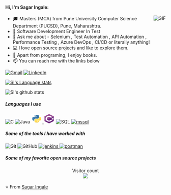 #### Hi, I'm Sagar Ingale:
  <img align="right" alt="GIF" src="https://i.pinimg.com/originals/e4/26/70/e426702edf874b181aced1e2fa5c6cde.gif" />

- 🎓 Masters (MCA) from Pune University Computer Science Department (PUCSD), Pune, Maharashtra.
- :test_tube: Software Development Engineer In Test 
- :speech_balloon: Ask me about - Selenium , Test Automation , API Automation , Performance Testing , Azure DevOps , CI/CD  or literally anything!
- :computer: I love open source projects and like to explore them.
- :book: Apart from programing, I enjoy books.
- :mailbox: You can reach me with the links below

[![Gmail](https://img.shields.io/badge/-GMAIL-D14836?style=for-the-badge&logo=gmail&logoColor=white)](mailto:sagar.ingale8@gmail.com)
[![LinkedIn](https://img.shields.io/badge/-LINKEDIN-0077B5?style=for-the-badge&logo=linkedin&logoColor=white)](http://www.linkedin.com/in/sagar-ingale-971010119)  


[![SI's Language stats](https://github-readme-stats.vercel.app/api/top-langs/?username=sagaringale&layout=compact)](https://github.com/sagaringale)

![SI's github stats](https://github-readme-stats.vercel.app/api?username=sagaringale&count_private=true)

##### Languages I use

![C](https://img.shields.io/badge/C-%2300599C.svg?&style=for-the-badge&logo=C&logoColor=white")
![Java](https://img.shields.io/badge/Java-%2300599C.svg?&style=for-the-badge&logo=Java&logoColor=white")
<a href="https://www.python.org" target="_blank"> <img src="https://raw.githubusercontent.com/devicons/devicon/master/icons/python/python-original.svg" alt="python" width="35" height="30"/> </a>
<img src="https://raw.githubusercontent.com/devicons/devicon/master/icons/csharp/csharp-original.svg" alt="csharp" width="35" height="30"/> </a>
![SQL](https://img.shields.io/badge/SQLite-%23003B57.svg?&style=for-the-badge&logo=SQLite&logoColor=white")
<a href="https://www.microsoft.com/en-us/sql-server" target="_blank"> <img src="https://cdn.worldvectorlogo.com/logos/microsoft-sql-server.svg" alt="mssql" width="35" height="30"/> </a>


##### Some of the tools I have worked with

![Git](https://img.shields.io/badge/Git-%23F05032.svg?&style=for-the-badge&logo=Git&logoColor=white")
![GitHub](https://img.shields.io/badge/GitHub-%23181717.svg?&style=for-the-badge&logo=GitHub&logoColor=white"&link=https://github.com/sagaringale)
<a href="https://www.jenkins.io" target="_blank"> <img src="https://www.vectorlogo.zone/logos/jenkins/jenkins-icon.svg" alt="jenkins" width="35" height="30"/> </a>
<a href="https://postman.com" target="_blank"> <img src="https://www.vectorlogo.zone/logos/getpostman/getpostman-icon.svg" alt="postman" width="35" height="30"/> </a>

##### Some of my favorite open source projects



<p align="center"> 
  Visitor count<br>
  <img src="https://profile-counter.glitch.me/sagaringale/count.svg" />
</p>


⭐️ From [Sagar Ingale](https://github.com/sagaringale)
